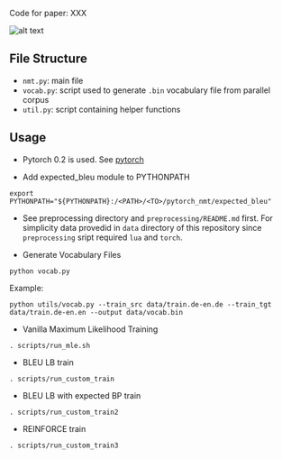 Code for paper: XXX

![alt text](https://raw.githubusercontent.com/deepmipt-VladZhukov/pytorch_nmt/master/support/res.png)

## File Structure

* `nmt.py`: main file
* `vocab.py`: script used to generate `.bin` vocabulary file from parallel corpus
* `util.py`: script containing helper functions
## Usage
* Pytorch 0.2 is used. See [pytorch](http://pytorch.org/previous-versions/)

* Add expected_bleu module to PYTHONPATH

``` export PYTHONPATH="${PYTHONPATH}:/<PATH>/<TO>/pytorch_nmt/expected_bleu" ```

* See preprocessing directory and `preprocessing/README.md` first. For simplicity data provedid in `data` directory of this repository since `preprocessing` sript required `lua` and `torch`.

* Generate Vocabulary Files

```
python vocab.py
```
Example:
```
python utils/vocab.py --train_src data/train.de-en.de --train_tgt data/train.de-en.en --output data/vocab.bin
```

* Vanilla Maximum Likelihood Training

```
. scripts/run_mle.sh
```
* BLEU LB train

```
. scripts/run_custom_train
```

* BLEU LB with expected BP train

```
. scripts/run_custom_train2
```

* REINFORCE train

```
. scripts/run_custom_train3
```
